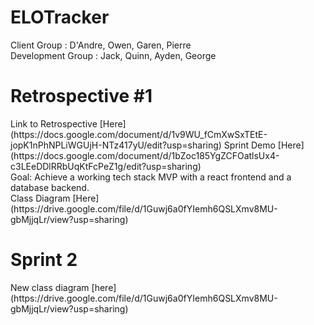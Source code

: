 # ELOTracker
Client Group : D'Andre, Owen, Garen, Pierre<br />
Development Group : Jack, Quinn, Ayden, George 
<h1>
Retrospective #1
</h1>
Link to Retrospective [Here](https://docs.google.com/document/d/1v9WU_fCmXwSxTEtE-jopK1nPhNPLiWGUjH-NTz417yU/edit?usp=sharing)
Sprint Demo [Here](https://docs.google.com/document/d/1bZoc185YgZCFOatlsUx4-c3LEeDDlRRbUqKtFcPeZ1g/edit?usp=sharing) <br />
Goal: Achieve a working tech stack MVP with a react frontend and a database backend. <br />
Class Diagram [Here](https://drive.google.com/file/d/1Guwj6a0fYIemh6QSLXmv8MU-gbMjjqLr/view?usp=sharing) <br />

<h1>
  Sprint 2
</h1>
New class diagram [here](https://drive.google.com/file/d/1Guwj6a0fYIemh6QSLXmv8MU-gbMjjqLr/view?usp=sharing)<br />
